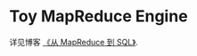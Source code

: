 # Toy MapReduce Engine

详见博客 [《从 MapReduce 到 SQL》](https://zhenghe-md.github.io/blog/2022/08/06/map-reduce-from-scratch/).
